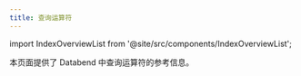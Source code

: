 ```yaml
---
title: 查询运算符
---
```

import IndexOverviewList from '@site/src/components/IndexOverviewList';

本页面提供了 Databend 中查询运算符的参考信息。

<IndexOverviewList />